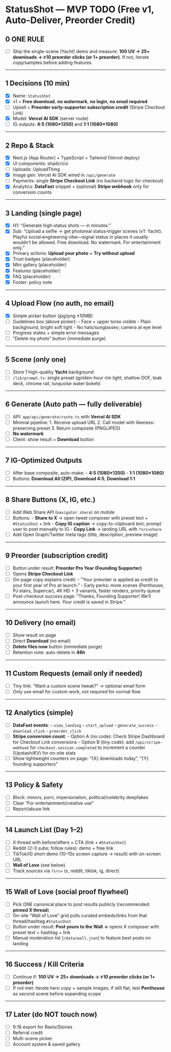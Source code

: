 # StatusShot — MVP TODO (Free v1, Auto-Deliver, Preorder Credit)

## 0 ONE RULE

- [ ] Ship the single-scene (Yacht) demo and measure: **100 UV → 25+ downloads → ≥10 preorder clicks (or 1+ preorder)**. If not, iterate copy/samples before adding features.

---

## 1 Decisions (10 min)

- [x] Name: `StatusShot`
- [x] v1 = **Free download**, **no watermark**, **no login**, **no email required**
- [ ] Upsell = **Preorder early-supporter subscription credit** (Stripe Checkout Link)
- [x] Model: **Vercel AI SDK** (server route)
- [ ] IG outputs: **4:5 (1080×1350)** and **1:1 (1080×1080)**

---

## 2 Repo & Stack

- [x] Next.js (App Router) + TypeScript + Tailwind (Vercel deploy)
- [x] UI components: shadcn/ui
- [ ] Uploads: UploadThing
- [x] Image gen: Vercel AI SDK wired in `/api/generate`
- [ ] Payments: single **Stripe Checkout Link** (no backend logic for checkout)
- [x] Analytics: **DataFast** snippet + (optional) **Stripe webhook** only for conversion counts

---

## 3 Landing (single page)

- [x] H1: “Generate high‑status shots — in minutes.”
- [x] Sub: “Upload a selfie → get photoreal status‑trigger scenes (v1: Yacht). Playful social‑engineering vibe—signal status in places it usually wouldn’t be allowed. Free download. No watermark. For entertainment only.”
- [x] Primary actions: **Upload your photo** + **Try without upload**
- [x] Trust badges (placeholder)
- [x] Mini gallery (placeholder)
- [x] Features (placeholder)
- [x] FAQ (placeholder)
- [x] Footer: policy note

---

## 4 Upload Flow (no auth, no email)

- [x] Simple picker button (jpg/png ≤10MB)
- [ ] Guidelines box (above picker): - Face + upper torso visible - Plain background, bright soft light - No hats/sunglasses; camera at eye level
- [ ] Progress states + simple error messages
- [ ] “Delete my photo” button (immediate purge)

---

## 5 Scene (only one)

- [ ] Store 1 high-quality **Yacht** background
- [ ] `/lib/prompt.ts`: single preset (golden-hour rim light, shallow DOF, teak deck, chrome rail, turquoise water bokeh)

---

## 6 Generate (Auto path — fully deliverable)

- [ ] API: `app/api/generate/route.ts` with **Vercel AI SDK**
- [ ] Minimal pipeline: 1. Receive upload URL 2. Call model with likeness-preserving preset 3. Return composite (PNG/JPEG)
- [ ] **No watermark**
- [ ] Client: show result + **Download** button

---

## 7 IG-Optimized Outputs

- [ ] After base composite, auto-make: - **4:5 (1080×1350)** - **1:1 (1080×1080)**
- [ ] Buttons: **Download All (ZIP)**, **Download 4:5**, **Download 1:1**

---

## 8 Share Buttons (X, IG, etc.)

- [ ] Add Web Share API (`navigator.share`) on mobile
- [ ] Buttons: - **Share to X** → open tweet composer with preset text + `#StatusShot` + link - **Copy IG caption** → copy-to-clipboard text; prompt user to post manually to IG - **Copy Link** → landing URL with `?src=share`
- [ ] Add Open Graph/Twitter meta tags (title, description, preview image)

---

## 9 Preorder (subscription credit)

- [ ] Button under result: **Preorder Pro Year (Founding Supporter)**
- [ ] Opens **Stripe Checkout Link**
- [ ] On-page copy explains credit: - “Your preorder is applied as credit to your first year of Pro at launch.” - Early perks: more scenes (Penthouse, PJ stairs, Supercar), 4K HD + 3 variants, faster renders, priority queue
- [ ] Post-checkout success page: “Thanks, Founding Supporter! We’ll announce launch here. Your credit is saved in Stripe.”

---

## 10 Delivery (no email)

- [ ] Show result on page
- [ ] Direct **Download** (no email)
- [ ] **Delete files now** button (immediate purge)
- [ ] Retention note: auto-delete in **48h**

---

## 11 Custom Requests (email only if needed)

- [ ] Tiny link: “Want a custom scene tweak?” → optional email form
- [ ] Only use email for custom work; not required for normal flow

---

## 12 Analytics (simple)

- [ ] **DataFast events**: - `view_landing` - `start_upload` - `generate_success` - `download_click` - `preorder_click`
- [ ] **Stripe conversion count**: - Option A (no code): Check Stripe Dashboard for Checkout Link conversions - Option B (tiny code): add `/api/stripe-webhook` for `checkout.session.completed` to increment a counter (Upstash/KV) for on-site stats
- [ ] Show lightweight counters on page: “{X} downloads today”, “{Y} founding supporters”

---

## 13 Policy & Safety

- [ ] Block: minors, porn, impersonation, political/celebrity deepfakes
- [ ] Clear “For entertainment/creative use”
- [ ] Report/abuse link

---

## 14 Launch List (Day 1–2)

- [ ] X thread with before/afters + CTA (link + `#StatusShot`)
- [ ] Reddit (2–3 subs; follow rules): demo + free link
- [ ] TikTok/IG short demo (10–15s screen capture → result) with on-screen URL
- [ ] **Wall of Love** (see below)
- [ ] Track sources via `?src=` (x, reddit, tiktok, ig, direct)

---

## 15 Wall of Love (social proof flywheel)

- [ ] Pick ONE canonical place to post results publicly (recommended: **pinned X thread**)
- [ ] On-site “Wall of Love” grid pulls curated embeds/links from that thread/hashtag `#StatusShot`
- [ ] Button under result: **Post yours to the Wall →** opens X composer with preset text + hashtag + link
- [ ] Manual moderation list (`/data/wall.json`) to feature best posts on landing

---

## 16 Success / Kill Criteria

- [ ] Continue if: **100 UV → 25+ downloads → ≥10 preorder clicks (or 1+ preorder)**
- [ ] If not met: iterate hero copy + sample images; if still flat, test **Penthouse** as second scene before expanding scope

---

## 17 Later (do NOT touch now)

- [ ] 9:16 export for Reels/Stories
- [ ] Referral credit
- [ ] Multi-scene picker
- [ ] Account system & saved gallery
